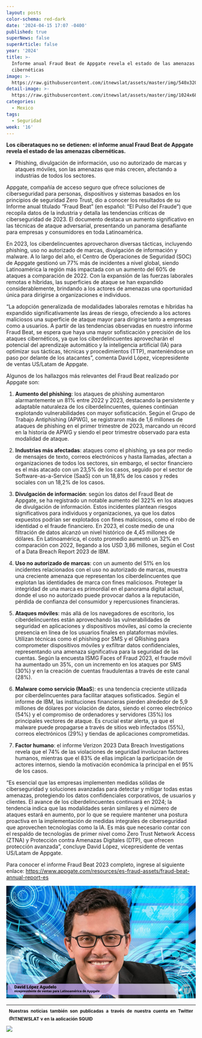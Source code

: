 ```yaml
---
layout: posts
color-schema: red-dark
date: '2024-04-15 17:07 -0400'
published: true
superNews: false
superArticle: false
year: '2024'
title: >-
  Informe anual Fraud Beat de Appgate revela el estado de las amenazas
  cibernéticas
image: >-
  https://raw.githubusercontent.com/itnewslat/assets/master/img/540x320/David-Lopez-p.jpg
detail-image: >-
  https://raw.githubusercontent.com/itnewslat/assets/master/img/1024x680/David-Lopez-g.jpg
categories:
  - Mexico
tags:
  - Seguridad
week: '16'
---
```

**Los ciberataques no se detienen: el informe anual Fraud Beat de Appgate revela el estado de las amenazas cibernéticas.**

- Phishing, divulgación de información, uso no autorizado de marcas y ataques móviles, son las amenazas que más crecen, afectando a industrias de todos los sectores. 

Appgate, compañía de acceso seguro que ofrece soluciones de ciberseguridad para personas, dispositivos y sistemas basados en los principios de seguridad Zero Trust, dio a conocer los resultados de su Informe anual titulado “Fraud Beat” (en español: “El Pulso del Fraude”) que recopila datos de la industria y detalla las tendencias críticas de ciberseguridad de 2023. El documento destaca un aumento significativo en las técnicas de ataque adversarial, presentando un panorama desafiante para empresas y consumidores en toda Latinoamérica.

En 2023, los ciberdelincuentes aprovecharon diversas tácticas, incluyendo phishing, uso no autorizado de marcas, divulgación de información y malware. A lo largo del año, el Centro de Operaciones de Seguridad (SOC) de Appgate gestionó un 77% más de incidentes a nivel global, siendo Latinoamérica la región más impactada con un aumento del 60% de ataques a comparación de 2022. Con la expansión de las fuerzas laborales remotas e híbridas, las superficies de ataque se han expandido considerablemente, brindando a los actores de amenazas una oportunidad única para dirigirse a organizaciones e individuos.

“La adopción generalizada de modalidades laborales remotas e híbridas ha expandido significativamente las áreas de riesgo, ofreciendo a los actores maliciosos una superficie de ataque mayor para dirigirse tanto a empresas como a usuarios. A partir de las tendencias observadas en nuestro informe Fraud Beat, se espera que haya una mayor sofisticación y precisión de los ataques cibernéticos, ya que los ciberdelincuentes aprovecharán el potencial del aprendizaje automático y la inteligencia artificial (IA) para optimizar sus tácticas, técnicas y procedimientos (TTP), manteniéndose un paso por delante de los atacantes”, comenta David López, vicepresidente de ventas US/Latam de Appgate.

Algunos de los hallazgos más relevantes del Fraud Beat realizado por Appgate son:

1. **Aumento del phishing**: los ataques de phishing aumentaron alarmantemente un 81% entre 2022 y 2023, destacando la persistente y adaptable naturaleza de los ciberdelincuentes, quienes continúan explotando vulnerabilidades con mayor sofisticación. Según el Grupo de Trabajo Antiphishing (APWG), se registraron más de 1,6 millones de ataques de phishing en el primer trimestre de 2023, marcando un récord en la historia de APWG y siendo el peor trimestre observado para esta modalidad de ataque.

2. **Industrias más afectadas**: ataques como el phishing, ya sea por medio de mensajes de texto, correos electrónicos y hasta llamadas, afectan a organizaciones de todos los sectores, sin embargo, el sector financiero es el más atacado con un 23,5% de los casos, seguido por el sector de Software-as-a-Service (SaaS) con un 18,8% de los casos y redes sociales con un 18,2% de los casos.

3. **Divulgación de información**: según los datos del Fraud Beat de Appgate, se ha registrado un notable aumento del 322% en los ataques de divulgación de información. Estos incidentes plantean riesgos significativos para individuos y organizaciones, ya que los datos expuestos podrían ser explotados con fines maliciosos, como el robo de identidad o el fraude financiero. En 2023, el coste medio de una filtración de datos alcanzó un nivel histórico de 4,45 millones de dólares. En Latinoamérica, el costo promedio aumentó un 32% en comparación con 2022, llegando a los USD 3,86 millones, según el Cost of a Data Breach Report 2023 de IBM.

4. **Uso no autorizado de marcas**: con un aumento del 51% en los incidentes relacionados con el uso no autorizado de marcas, muestra una creciente amenaza que representan los ciberdelincuentes que explotan las identidades de marca con fines maliciosos. Proteger la integridad de una marca es primordial en el panorama digital actual, donde el uso no autorizado puede provocar daños a la reputación, pérdida de confianza del consumidor y repercusiones financieras.

5. **Ataques móviles**: más allá de los navegadores de escritorio, los ciberdelincuentes están aprovechando las vulnerabilidades de seguridad en aplicaciones y dispositivos móviles, así como la creciente presencia en línea de los usuarios finales en plataformas móviles. Utilizan técnicas como el phishing por SMS y el QRishing para comprometer dispositivos móviles y exfiltrar datos confidenciales, representando una amenaza significativa para la seguridad de las cuentas. Según la encuesta ISMG Faces of Fraud 2023, el fraude móvil ha aumentado un 35%, con un incremento en los ataques por SMS (30%) y en la creación de cuentas fraudulentas a través de este canal (28%).

6. **Malware como servicio (MaaS**): es una tendencia creciente utilizada por ciberdelincuentes para facilitar ataques sofisticados. Según el informe de IBM, las instituciones financieras pierden alrededor de 5,9 millones de dólares por violación de datos, siendo el correo electrónico (54%) y el compromiso de ordenadores y servidores (35%) los principales vectores de ataque. Es crucial estar alerta, ya que el malware puede propagarse a través de sitios web infectados (55%), correos electrónicos (29%) y tiendas de aplicaciones comprometidas.

7. **Factor humano**: el informe Verizon 2023 Data Breach Investigations revela que el 74% de las violaciones de seguridad involucran factores humanos, mientras que el 83% de ellas implican la participación de actores internos, siendo la motivación económica la principal en el 95% de los casos.

“Es esencial que las empresas implementen medidas sólidas de ciberseguridad y soluciones avanzadas para detectar y mitigar todas estas amenazas, protegiendo los datos confidenciales corporativos, de usuarios y clientes. El avance de los ciberdelincuentes continuará en 2024; la tendencia indica que las modalidades serán similares y el número de ataques estará en aumento, por lo que se requiere mantener una postura proactiva en la implementación de medidas integrales de ciberseguridad que aprovechen tecnologías como la IA. Es más que necesario contar con el respaldo de tecnologías de primer nivel como Zero Trust Network Access (ZTNA) y Protección contra Amenazas Digitales (DTP), que ofrecen protección avanzada”, concluye David López, vicepresidente de ventas US/Latam de Appgate.

Para conocer el informe Fraud Beat 2023 completo, ingrese al siguiente enlace: https://www.appgate.com/resources/es-fraud-assets/fraud-beat-annual-report-es

![](https://raw.githubusercontent.com/itnewslat/assets/master/img/540x320/David-Lopez-p.jpg)

<table style="height: 42px;" width="569">
<tbody>
<tr>
<td style="text-align: justify;"><sub><strong>Nuestras noticias también son publicadas a través de nuestra cuenta en Twitter <a href="https://twitter.com/itnewslat?lang=es">@ITNEWSLAT</a> y en la aplicación <a href="https://squidapp.co/en/">SQUID</a></strong></sub></td>
</tr>
</tbody>
</table>

<img src="https://tracker.metricool.com/c3po.jpg?hash=56f88a41e39ab42c063cc51676587a04"/>
